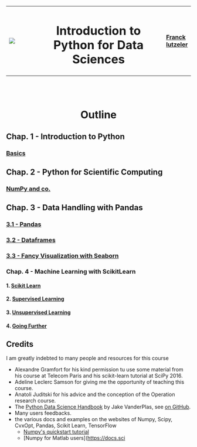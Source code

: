 
<table>
<tr>
<td width=15%><img src="./img/UGA.png"></img></td>
<td><center><h1>Introduction to Python for Data Sciences</h1></center></td>
<td width=15%><a href="http://www.iutzeler.org" style="font-size: 16px; font-weight: bold">Franck Iutzeler</a> </td>
</tr>
</table>
<br/><br/> <center><h1> Outline </h1></center>



## Chap. 1 - Introduction to Python 

### [Basics](1_Basics.ipynb)

## Chap. 2 - Python for Scientific Computing 

### [NumPy and co.](2_NumPy_and_co.ipynb)


## Chap. 3 - Data Handling with Pandas 

### [3.1 - Pandas](3-1_Pandas.ipynb)
### [3.2 - Dataframes](3-2_Dataframes.ipynb)
### [3.3 - Fancy Visualization with Seaborn](3-3_Fancy_Visualization_with_Seaborn.ipynb)

### Chap. 4 - Machine Learning with ScikitLearn 

#### 1. [Scikit Learn](4-1_Scikit_Learn.ipynb)
#### 2. [Supervised Learning](4-2_Supervised_Learning.ipynb)
#### 3. [Unsupervised Learning](4-3_Unsupervised_Learning.ipynb)
#### 4. [Going Further](4-4_Going_Further.ipynb)



## Credits

I am greatly indebted to many people and resources for this course
* Alexandre Gramfort for his kind permission tu use some material from his course at Telecom Paris and his scikit-learn tutorial at SciPy 2016.
* Adeline Leclerc Samson for giving me the opportunity of teaching this course.
* Anatoli Juditski for his advice and the conception of the Operation research course.
* The [Python Data Science Handbook](http://shop.oreilly.com/product/0636920034919.do) by Jake VanderPlas, see [on GitHub](https://github.com/jakevdp/PythonDataScienceHandbook).
* Many users feedbacks.
* the various docs and examples on the websites of Numpy, Scipy, CvxOpt, Pandas, Scikit Learn, TensorFlow
    * [Numpy's quickstart tutorial](https://docs.scipy.org/doc/numpy-dev/user/quickstart.html)
    * [Numpy for Matlab users](https://docs.sci
